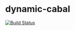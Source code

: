 dynamic-cabal
====================

[![Build Status](https://secure.travis-ci.org/bennofs/dynamic-cabal.png?branch=master)](http://travis-ci.org/bennofs/dynamic-cabal)


